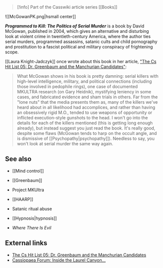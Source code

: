 > [!info] Part of the Casswiki article series [[Books]]

![[McGowanPK.png|hsmall center]]


_**Programmed to Kill: The Politics of Serial Murder**_ is a book by David McGowan, published in 2004, which gives an alternative and disturbing look at violent crime in twentieth-century America, where the author ties serial murders, programmed assassins, satanic cults and child pornography and prostitution to a fascist political and military conspiracy of frightening scope.

[[Laura Knight-Jadczyk]] once wrote about this book in her article, ["The Cs Hit List 05: Dr. Greenbaum and the Manchurian Candidates"](http://cassiopaea.org/2012/01/30/the-cs-hit-list-05-dr-greenbaum-and-the-manchurian-candidates/):

> What McGowan shows in his book is pretty damning: serial killers with high-level intelligence, military, and political connections (including those involved in pedophile rings), one case of documented MKULTRA research (on Gary Heidnik), mystifying leniency in some cases, and fabricated evidence and sham trials in others. Far from the "lone nuts" that the media presents them as, many of the killers we've heard about in all likelihood had accomplices, and rather than having an obsessively rigid M.O., tended to use weapons of opportunity or inflicted execution-style gunshots to the head. I won't go into the details for each of the killers mentioned (this is getting long enough already), but instead suggest you just read the book. It's really good, despite some flaws (McGowan tends to harp on the occult angle, and is dismissive of [[Psychopathy|psychopathy]]). Needless to say, you won't look at serial murder the same way again.

See also
--------

*   [[Mind control]]
*   [[Greenbaum]]
*   Project MKUltra
*   [[HAARP]]
*   Satanic ritual abuse
*   [[Hypnosis|hypnosis]]

*   _Where There Is Evil_

External links
--------------

*   [The Cs Hit List 05: Dr. Greenbaum and the Manchurian Candidates](http://cassiopaea.org/2012/01/30/the-cs-hit-list-05-dr-greenbaum-and-the-manchurian-candidates/)
*   [Cassiopaea Forum: Inside the Laurel Canyon...](https://cassiopaea.org/forum/index.php/topic,8778.0.html)